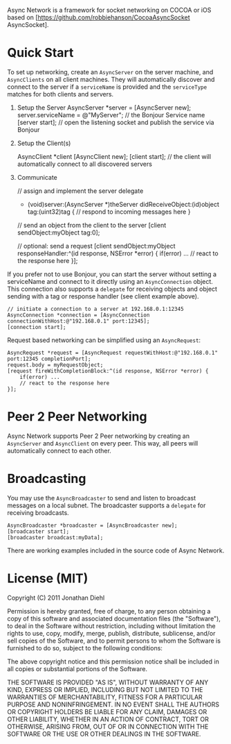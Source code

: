 Async Network is a framework for socket networking on COCOA or iOS based on [https://github.com/robbiehanson/CocoaAsyncSocket AsyncSocket].

# Quick Start

To set up networking, create an `AsyncServer` on the server machine, and `AsyncClients` on all client machines. They will automatically discover and connect to the server if a `serviceName` is provided and the `serviceType` matches for both clients and servers.

1. Setup the Server
    AsyncServer *server = [AsyncServer new];
    server.serviceName = @"MyServer"; // the Bonjour Service name
    [server start]; // open the listening socket and publish the service via Bonjour

2. Setup the Client(s)

    AsyncClient *client [AsyncClient new];
    [client start]; // the client will automatically connect to all discovered servers

3. Communicate

    // assign and implement the server delegate
    - (void)server:(AsyncServer *)theServer didReceiveObject:(id)object tag:(uint32)tag {
        // respond to incoming messages here
    }

    // send an object from the client to the server
    [client sendObject:myObject tag:0];

    // optional: send a request
    [client sendObject:myObject responseHandler:^(id response, NSError *error) {
        if(error) ...
        // react to the response here
    }];

If you prefer not to use Bonjour, you can start the server without setting a serviceName and connect to it directly using an `AsyncConnection` object. This connection also supports a `delegate` for receiving objects and object sending with a tag or response handler (see client example above).

    // initiate a connection to a server at 192.168.0.1:12345
    AsyncConnection *connection = [AsyncConnection connectionWithHost:@"192.168.0.1" port:12345];
    [connection start];

Request based networking can be simplified using an `AsyncRequest`:

    AsyncRequest *request = [AsyncRequest requestWithHost:@"192.168.0.1" port:12345 completionPort];
    request.body = myRequestObject;
    [request fireWithCompletionBlock:^(id response, NSError *error) {
        if(error) ...
        // react to the response here
    }];

# Peer 2 Peer Networking

Async Network supports Peer 2 Peer networking by creating an `AsyncServer` and `AsyncClient` on every peer. This way, all peers will automatically connect to each other.

# Broadcasting

You may use the `AsyncBroadcaster` to send and listen to broadcast messages on a local subnet. The broadcaster supports a `delegate` for receiving broadcasts.

    AsyncBroadcaster *broadcaster = [AsyncBroadcaster new];
    [broadcaster start];
    [broadcaster broadcast:myData];

There are working examples included in the source code of Async Network.

# License (MIT)

Copyright (C) 2011 Jonathan Diehl

Permission is hereby granted, free of charge, to any person obtaining a copy of
this software and associated documentation files (the "Software"), to deal in
the Software without restriction, including without limitation the rights to
use, copy, modify, merge, publish, distribute, sublicense, and/or sell copies
of the Software, and to permit persons to whom the Software is furnished to do
so, subject to the following conditions:

The above copyright notice and this permission notice shall be included in all
copies or substantial portions of the Software.

THE SOFTWARE IS PROVIDED "AS IS", WITHOUT WARRANTY OF ANY KIND, EXPRESS OR
IMPLIED, INCLUDING BUT NOT LIMITED TO THE WARRANTIES OF MERCHANTABILITY,
FITNESS FOR A PARTICULAR PURPOSE AND NONINFRINGEMENT. IN NO EVENT SHALL THE
AUTHORS OR COPYRIGHT HOLDERS BE LIABLE FOR ANY CLAIM, DAMAGES OR OTHER
LIABILITY, WHETHER IN AN ACTION OF CONTRACT, TORT OR OTHERWISE, ARISING FROM,
OUT OF OR IN CONNECTION WITH THE SOFTWARE OR THE USE OR OTHER DEALINGS IN THE
SOFTWARE.